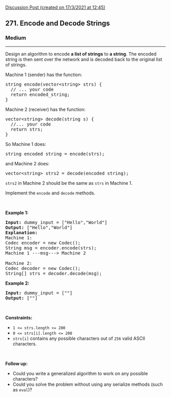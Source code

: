 [Discussion Post (created on 17/3/2021 at 12:45)](https://leetcode.com/problems/encode-and-decode-strings/discuss/1162479/C-Easy-to-Understand-String-Manipulation)  
<h2>271. Encode and Decode Strings</h2><h3>Medium</h3><hr><div><p>Design an algorithm to encode <b>a list of strings</b> to <b>a string</b>. The encoded string is then sent over the network and is decoded back to the original list of strings.</p>

<p>Machine 1 (sender) has the function:</p>

<pre>string encode(vector&lt;string&gt; strs) {
  // ... your code
  return encoded_string;
}</pre>
Machine 2 (receiver) has the function:

<pre>vector&lt;string&gt; decode(string s) {
  //... your code
  return strs;
}
</pre>

<p>So Machine 1 does:</p>

<pre>string encoded_string = encode(strs);
</pre>

<p>and Machine 2 does:</p>

<pre>vector&lt;string&gt; strs2 = decode(encoded_string);
</pre>

<p><code>strs2</code> in Machine 2 should be the same as <code>strs</code> in Machine 1.</p>

<p>Implement the <code>encode</code> and <code>decode</code> methods.</p>

<p>&nbsp;</p>
<p><strong>Example 1:</strong></p>

<pre><strong>Input:</strong> dummy_input = ["Hello","World"]
<strong>Output:</strong> ["Hello","World"]
<strong>Explanation:</strong>
Machine 1:
Codec encoder = new Codec();
String msg = encoder.encode(strs);
Machine 1 ---msg---&gt; Machine 2

Machine 2:
Codec decoder = new Codec();
String[] strs = decoder.decode(msg);
</pre>

<p><strong>Example 2:</strong></p>

<pre><strong>Input:</strong> dummy_input = [""]
<strong>Output:</strong> [""]
</pre>

<p>&nbsp;</p>
<p><strong>Constraints:</strong></p>

<ul>
	<li><code>1 &lt;= strs.length &lt;= 200</code></li>
	<li><code>0 &lt;= strs[i].length &lt;= 200</code></li>
	<li><code>strs[i]</code> contains any possible characters out of <code>256</code> valid ASCII characters.</li>
</ul>

<p>&nbsp;</p>
<p><strong>Follow up:</strong></p>

<ul>
	<li>Could you write a generalized algorithm to work on any possible characters?</li>
	<li>Could you solve the problem without using any serialize methods (such as <code>eval</code>)?</li>
</ul>
</div>
